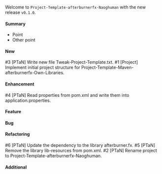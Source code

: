 Welcome to `Project-Template-afterburnerfx-Naoghuman` with the new release `v0.1.0`.



#### Summary
* Point
* Other point



#### New
#3 [PTaN] Write new file Tweak-Project-Template.txt.
#1 [Project] Implement initial project structure for Project-Template-Maven-afterburnerfx-Own-Libraries.



#### Enhancement
#4 [PTaN] Read properties from pom.xml and write them into application.properties.



#### Feature



#### Bug



#### Refactoring
#6 [PTaN] Update the dependency to the library afterburner.fx.
#5 [PTaN] Remove the library lib-resources from pom.xml.
#2 [PTaN] Rename project to Project-Template-afterburnerfx-Naoghuman.



#### Additional



[//]: # (Issues which will be integrated in this release)
